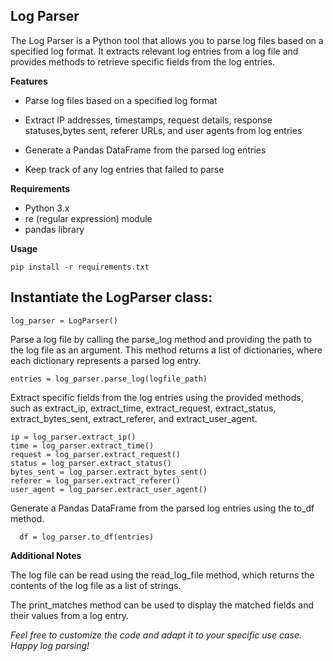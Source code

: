 ## Log Parser

The Log Parser is a Python tool that allows you to parse log files based on a specified log format. It extracts relevant log entries from a log file and provides methods to retrieve specific fields from the log entries.

**Features**

 - Parse log files based on a specified log format
   
 - Extract IP addresses, timestamps, request details, response statuses,bytes sent, referer URLs, and user agents from log entries
 - Generate a Pandas DataFrame from the parsed log entries
 - Keep track of any log entries that failed to parse


**Requirements**

   - Python 3.x
 - re (regular expression) module
 - pandas library
 
**Usage**

    pip install -r requirements.txt


## Instantiate the LogParser class:

    log_parser = LogParser()

Parse a log file by calling the parse_log method and providing the path to the log file as an argument. This method returns a list of dictionaries, where each dictionary represents a parsed log entry.

    entries = log_parser.parse_log(logfile_path)

Extract specific fields from the log entries using the provided methods, such as extract_ip, extract_time, extract_request, extract_status, extract_bytes_sent, extract_referer, and extract_user_agent.

    ip = log_parser.extract_ip()
    time = log_parser.extract_time()
    request = log_parser.extract_request()
    status = log_parser.extract_status()
    bytes_sent = log_parser.extract_bytes_sent()
    referer = log_parser.extract_referer()
    user_agent = log_parser.extract_user_agent()

  Generate a Pandas DataFrame from the parsed log entries using the to_df method.

      df = log_parser.to_df(entries)


**Additional Notes**

The log file can be read using the read_log_file method, which returns the contents of the log file as a list of strings.

The print_matches method can be used to display the matched fields and their values from a log entry.

*Feel free to customize the code and adapt it to your specific use case. Happy log parsing!*
